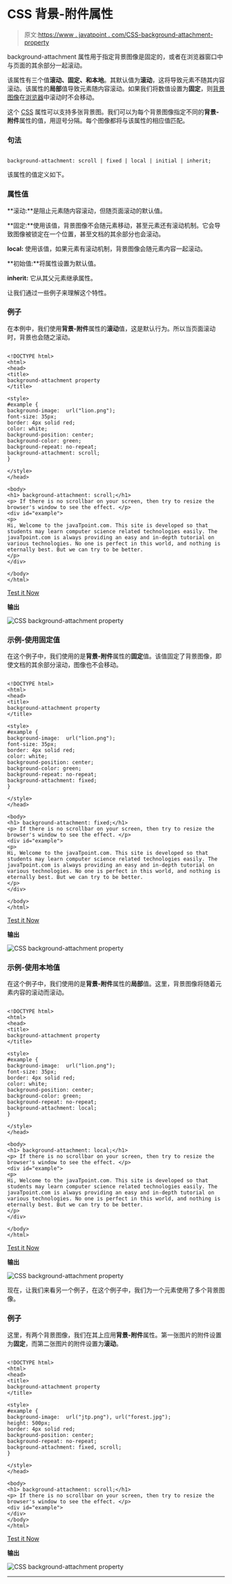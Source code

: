 # CSS 背景-附件属性

> 原文:[https://www . javatpoint . com/CSS-background-attachment-property](https://www.javatpoint.com/css-background-attachment-property)

background-attachment 属性用于指定背景图像是固定的，或者在浏览器窗口中与页面的其余部分一起滚动。

该属性有三个值**滚动、固定、**和**本地**。其默认值为**滚动**，这将导致元素不随其内容滚动。该属性的**局部**值导致元素随内容滚动。如果我们将数值设置为**固定**，则[背景图像](https://www.javatpoint.com/how-to-add-background-image-in-css)在[浏览器](https://www.javatpoint.com/browsers)中滚动时不会移动。

这个 [CSS](https://www.javatpoint.com/css-tutorial) 属性可以支持多张背景图。我们可以为每个背景图像指定不同的**背景-附件**属性的值，用逗号分隔。每个图像都将与该属性的相应值匹配。

### 句法

```

background-attachment: scroll | fixed | local | initial | inherit;

```

该属性的值定义如下。

### 属性值

**滚动:**是阻止元素随内容滚动，但随页面滚动的默认值。

**固定:**使用该值，背景图像不会随元素移动，甚至元素还有滚动机制。它会导致图像被锁定在一个位置，甚至文档的其余部分也会滚动。

**local:** 使用该值，如果元素有滚动机制，背景图像会随元素内容一起滚动。

**初始值:**将属性设置为默认值。

**inherit:** 它从其父元素继承属性。

让我们通过一些例子来理解这个特性。

### 例子

在本例中，我们使用**背景-附件**属性的**滚动**值，这是默认行为。所以当页面滚动时，背景也会随之滚动。

```

<!DOCTYPE html>
<html>
<head>
<title>
background-attachment property
</title>

<style>
#example {
background-image:  url("lion.png");
font-size: 35px;
border: 4px solid red;
color: white;
background-position: center;
background-color: green;	
background-repeat: no-repeat;
background-attachment: scroll;
}

</style>
</head>

<body>
<h1> background-attachment: scroll;</h1>
<p> If there is no scrollbar on your screen, then try to resize the browser's window to see the effect. </p>
<div id="example">
<p>
Hi, Welcome to the javaTpoint.com. This site is developed so that students may learn computer science related technologies easily. The javaTpoint.com is always providing an easy and in-depth tutorial on various technologies. No one is perfect in this world, and nothing is eternally best. But we can try to be better.
</p>
</div>

</body>
</html>

```

[Test it Now](https://www.javatpoint.com/oprweb/test.jsp?filename=css-background-attachment-property1)

**输出**

![CSS background-attachment property](../Images/239963116f8e811abe13214abfaffe0c.png)

### 示例-使用固定值

在这个例子中，我们使用的是**背景-附件**属性的**固定**值。该值固定了背景图像，即使文档的其余部分滚动，图像也不会移动。

```

<!DOCTYPE html>
<html>
<head>
<title>
background-attachment property
</title>

<style>
#example {
background-image:  url("lion.png");
font-size: 35px;
border: 4px solid red;
color: white;
background-position: center;
background-color: green;	
background-repeat: no-repeat;
background-attachment: fixed;
}

</style>
</head>

<body>
<h1> background-attachment: fixed;</h1>
<p> If there is no scrollbar on your screen, then try to resize the browser's window to see the effect. </p>
<div id="example">
<p>
Hi, Welcome to the javaTpoint.com. This site is developed so that students may learn computer science related technologies easily. The javaTpoint.com is always providing an easy and in-depth tutorial on various technologies. No one is perfect in this world, and nothing is eternally best. But we can try to be better.
</p>
</div>

</body>
</html>

```

[Test it Now](https://www.javatpoint.com/oprweb/test.jsp?filename=css-background-attachment-property2)

**输出**

![CSS background-attachment property](../Images/3b3842a0ff359b5c53c54bf7171d5b04.png)

### 示例-使用本地值

在这个例子中，我们使用的是**背景-附件**属性的**局部**值。这里，背景图像将随着元素内容的滚动而滚动。

```

<!DOCTYPE html>
<html>
<head>
<title>
background-attachment property
</title>

<style>
#example {
background-image:  url("lion.png");
font-size: 35px;
border: 4px solid red;
color: white;
background-position: center;
background-color: green;	
background-repeat: no-repeat;
background-attachment: local;
}

</style>
</head>

<body>
<h1> background-attachment: local;</h1>
<p> If there is no scrollbar on your screen, then try to resize the browser's window to see the effect. </p>
<div id="example">
<p>
Hi, Welcome to the javaTpoint.com. This site is developed so that students may learn computer science related technologies easily. The javaTpoint.com is always providing an easy and in-depth tutorial on various technologies. No one is perfect in this world, and nothing is eternally best. But we can try to be better.
</p>
</div>

</body>
</html>

```

[Test it Now](https://www.javatpoint.com/oprweb/test.jsp?filename=css-background-attachment-property3)

**输出**

![CSS background-attachment property](../Images/370bec1fd8814b3d158157c5dc239dd5.png)

现在，让我们来看另一个例子，在这个例子中，我们为一个元素使用了多个背景图像。

### 例子

这里，有两个背景图像，我们在其上应用**背景-附件**属性。第一张图片的附件设置为**固定**，而第二张图片的附件设置为**滚动**。

```

<!DOCTYPE html>
<html>
<head>
<title>
background-attachment property
</title>

<style>
#example {
background-image:  url("jtp.png"), url("forest.jpg");
height: 500px;
border: 4px solid red;
background-position: center;
background-repeat: no-repeat;
background-attachment: fixed, scroll;
}

</style>
</head>

<body>
<h1> background-attachment: scroll;</h1>
<p> If there is no scrollbar on your screen, then try to resize the browser's window to see the effect. </p>
<div id="example">
</div>
</body>
</html>

```

[Test it Now](https://www.javatpoint.com/oprweb/test.jsp?filename=css-background-attachment-property4)

**输出**

![CSS background-attachment property](../Images/57056917ab2cadc4328e7c29e1913e8e.png)

* * *